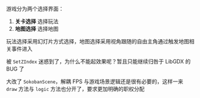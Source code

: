 游戏分为两个选择界面：

1. **关卡选择** 选择玩法
2. **地图选择** 选择地图

玩法选择采用幻灯片方式选择，地图选择采用视角跟随的自由主角通过触发地图相关事件进入

被 `SetZIndex` 迷惑到了，为什么不能起效果呢？暂且只能继续归咎于 LibGDX 的 BUG 了

大改了 `SokobanScene`，解耦 FPS 与游戏场景逻辑还是很有必要的，这样一来 `draw` 方法与 `logic` 方法也分开了，要求更加明确的职权分配